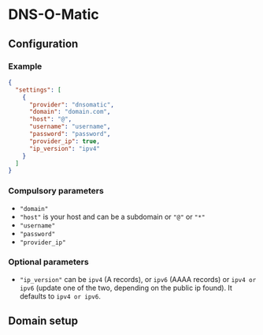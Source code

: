 # DNS-O-Matic

## Configuration

### Example

```json
{
  "settings": [
    {
      "provider": "dnsomatic",
      "domain": "domain.com",
      "host": "@",
      "username": "username",
      "password": "password",
      "provider_ip": true,
      "ip_version": "ipv4"
    }
  ]
}
```

### Compulsory parameters

- `"domain"`
- `"host"` is your host and can be a subdomain or `"@"` or `"*"`
- `"username"`
- `"password"`
- `"provider_ip"`

### Optional parameters

- `"ip_version"` can be `ipv4` (A records), or `ipv6` (AAAA records) or `ipv4 or ipv6` (update one of the two, depending on the public ip found). It defaults to `ipv4 or ipv6`.

## Domain setup
